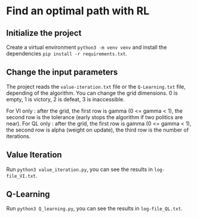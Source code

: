 # Find an optimal path with RL

## Initialize the project

Create a virtual environment `python3 -m venv venv` and install the dependencies `pip install -r requirements.txt`.

## Change the input parameters

The project reads the `value-iteration.txt` file or the `Q-Learning.txt` file, depending of the algorithm.
You can change the grid dimensions.
0 is empty, 1 is victory, 2 is defeat, 3 is inaccessible.

For VI only : after the grid, the first row is gamma (0 <= gamma < 1), the second row is the tolerance (early stops the algorithm if two politics are near).
For QL only : after the grid, the first row is gamma (0 <= gamma < 1), the second row is alpha (weight on update), the third row is the number of iterations.

## Value Iteration

Run `python3 value_iteration.py`, you can see the results in `log-file_VI.txt`.

## Q-Learning

Run `python3 Q_learning.py`, you can see the results in `log-file_QL.txt`.
